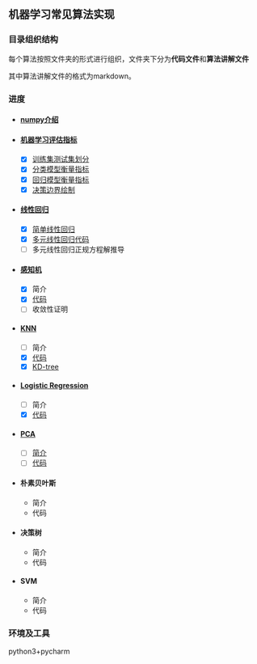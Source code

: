## 机器学习常见算法实现 #

### 目录组织结构

每个算法按照文件夹的形式进行组织，文件夹下分为**代码文件**和**算法讲解文件**

其中算法讲解文件的格式为markdown。

### 进度 #

- #### [numpy介绍](./numpy/ReadMe.md)
- #### [机器学习评估指标](./utils/ReadMe.pdf)

  - [x] [训练集测试集划分](./utils/model_selection.py)
  - [x] [分类模型衡量指标](./utils/classify_measure.py)
  - [x] [回归模型衡量指标](./utils/regression_measure.py)
  - [x] [决策边界绘制](./utils/decision_boundary.py)

- #### [线性回归](./linear_regression/ReadMe.md)

  - [x] [简单线性回归](./linear_regression/simple_linear_regression.py)
  - [x] [多元线性回归代码](./linear_regression/linear_regression.py)
  - [ ] 多元线性回归正规方程解推导

- #### [感知机](./perceptron/ReadMe.pdf)

  - [x] 简介
  - [x] [代码](./perceptron/perceptron.py)
  - [ ] 收敛性证明

- #### [KNN](./knn/ReadMe.md)

  - [ ] 简介
  - [x] [代码](./knn/knn.py)
  - [x] [KD-tree](./knn/kd_tree.py)

- #### [Logistic Regression](./logistic_regression/ReadMe.md)

  - [ ] 简介
  - [x] [代码](./logistic_regression/logistic_regression.py)

- #### [PCA](./pca/ReadMe.md)

  - [ ] [简介]()
  - [ ] [代码](./pca/pca.py)

- #### 朴素贝叶斯

  - 简介
  - 代码

- #### 决策树

  - 简介
  - 代码

- #### SVM

  - 简介
  - 代码

### 环境及工具 ##

python3+pycharm





